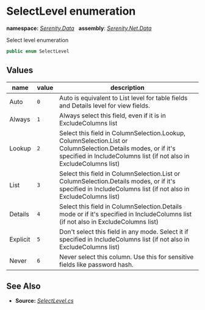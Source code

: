 # SelectLevel enumeration
**namespace:** *[Serenity.Data](../README.md#serenity.data-namespace)*   **assembly**: *[Serenity.Net.Data](../README.md)*

Select level enumeration

```csharp
public enum SelectLevel
```

## Values

| name | value | description |
| --- | --- | --- |
| Auto | `0` | Auto is equivalent to List level for table fields and Details level for view fields. |
| Always | `1` | Always select this field, even if it is in ExcludeColumns list |
| Lookup | `2` | Select this field in ColumnSelection.Lookup, ColumnSelection.List or ColumnSelection.Details modes, or if it's specified in IncludeColumns list (if not also in ExcludeColumns list) |
| List | `3` | Select this field in ColumnSelection.List or ColumnSelection.Details modes, or if it's specified in IncludeColumns list (if not also in ExcludeColumns list) |
| Details | `4` | Select this field in ColumnSelection.Details mode or if it's specified in IncludeColumns list (if not also in ExcludeColumns list) |
| Explicit | `5` | Don't select this field in any mode. Select it if specified in IncludeColumns list (if not also in ExcludeColumns list) |
| Never | `6` | Never select this column. Use this for sensitive fields like password hash. |

## See Also

* **Source:** *[SelectLevel.cs](https://github.com/serenity-is/Serenity/blob/master/src/Serenity.Net.Data/Mapping/SelectLevel.cs)*